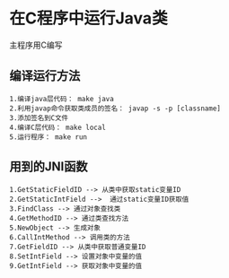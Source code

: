 # 在C程序中运行Java类
主程序用C编写

## 编译运行方法
    1.编译java层代码： make java
    2.利用javap命令获取类成员的签名： javap -s -p [classname]
    3.添加签名到C文件
    4.编译C层代码： make local
    5.运行程序： make run

## 用到的JNI函数
    1.GetStaticFieldID --> 从类中获取static变量ID
    2.GetStaticIntField -->  通过static变量ID获取值
    3.FindClass --> 通过对象查找类
    4.GetMethodID --> 通过类查找方法
    5.NewObject --> 生成对象
    6.CallIntMethod --> 调用类的方法
    7.GetFieldID --> 从类中获取普通变量ID
    8.SetIntField --> 设置对象中变量的值
    9.GetIntField --> 获取对象中变量的值




